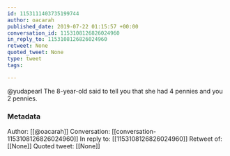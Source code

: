 ```yaml
---
id: 1153111403735199744
author: oacarah
published_date: 2019-07-22 01:15:57 +00:00
conversation_id: 1153108126826024960
in_reply_to: 1153108126826024960
retweet: None
quoted_tweet: None
type: tweet
tags:

---
```


@yudapearl The 8-year-old said to tell you that she had 4 pennies and you 2 pennies.

### Metadata

Author: [[@oacarah]]
Conversation: [[conversation-1153108126826024960]]
In reply to: [[1153108126826024960]]
Retweet of: [[None]]
Quoted tweet: [[None]]
